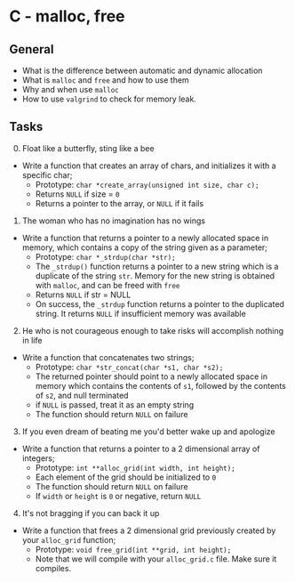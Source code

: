 # C - malloc, free
## General
* What is the difference between automatic and dynamic allocation
* What is `malloc` and `free` and how to use them
* Why and when use `malloc`
* How to use `valgrind` to check for memory leak.
## Tasks
0. Float like a butterfly, sting like a bee
* Write a function that creates an array of chars, and initializes it with a specific char;
	* Prototype: `char *create_array(unsigned int size, char c);`
	* Returns `NULL` if size = `0`
	* Returns a pointer to the array, or `NULL` if it fails
1. The woman who has no imagination has no wings
* Write a function that returns a pointer to a newly allocated space in memory, which contains a copy of the string given as a parameter;
	* Prototype: `char *_strdup(char *str);`
	* The `_strdup()` function returns a pointer to a new string which is a duplicate of the string `str`. Memory for the new string is obtained with `malloc`, and can be freed with `free`
	* Returns `NULL` if str = NULL
	* On success, the `_strdup` function returns a pointer to the duplicated string. It returns `NULL` if insufficient memory was available
2. He who is not courageous enough to take risks will accomplish nothing in life
* Write a function that concatenates two strings;
	* Prototype: `char *str_concat(char *s1, char *s2);`
	* The returned pointer should point to a newly allocated space in memory which contains the contents of `s1`, followed by the contents of `s2`, and null terminated
	* if `NULL` is passed, treat it as an empty string
	* The function should return `NULL` on failure
3. If you even dream of beating me you'd better wake up and apologize
* Write a function that returns a pointer to a 2 dimensional array of integers;
	* Prototype: `int **alloc_grid(int width, int height);`
	* Each element of the grid should be initialized to `0`
	* The function should return `NULL` on failure
	* If `width` or `height` is `0` or negative, return `NULL`
4. It's not bragging if you can back it up
* Write a function that frees a 2 dimensional grid previously created by your `alloc_grid` function;
	* Prototype: `void free_grid(int **grid, int height);`
	* Note that we will compile with your `alloc_grid.c` file. Make sure it compiles.
